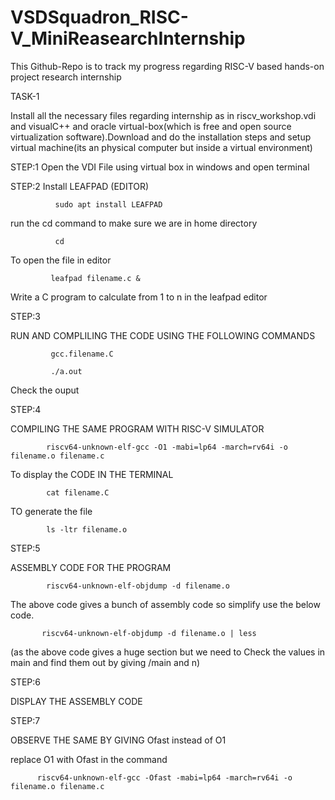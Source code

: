 # VSDSquadron_RISC-V_MiniReasearchInternship
This Github-Repo is to track my progress regarding RISC-V based hands-on project research internship 


TASK-1

Install all the necessary files regarding internship as in riscv_workshop.vdi and visualC++ and oracle virtual-box(which is free and open source virtualization software).Download and do the installation steps and setup virtual machine(its an physical computer but inside a virtual environment)

STEP:1
Open the VDI File using virtual box in windows and open terminal 

STEP:2
Install LEAFPAD (EDITOR)

              sudo apt install LEAFPAD

run the cd command to make sure we are in home directory 

              cd

To open the file in editor 

             leafpad filename.c &

Write a C program to calculate from 1 to n in the leafpad editor 

STEP:3

RUN AND COMPLILING THE CODE USING THE FOLLOWING COMMANDS

             gcc.filename.C

             ./a.out

Check the ouput


STEP:4

COMPILING THE SAME PROGRAM WITH RISC-V SIMULATOR 

            riscv64-unknown-elf-gcc -O1 -mabi=lp64 -march=rv64i -o filename.o filename.c

To display the CODE IN THE TERMINAL

            cat filename.C

TO generate the file

            ls -ltr filename.o

STEP:5

ASSEMBLY CODE FOR THE PROGRAM

            riscv64-unknown-elf-objdump -d filename.o 

The above code gives a bunch of assembly code so simplify use the below code.

           riscv64-unknown-elf-objdump -d filename.o | less

(as the above code gives a huge section but we need to Check the values in main and find them out by giving /main and n)

STEP:6

DISPLAY THE ASSEMBLY CODE 

STEP:7

OBSERVE THE SAME BY GIVING Ofast instead of O1

replace O1 with Ofast in the command

          riscv64-unknown-elf-gcc -Ofast -mabi=lp64 -march=rv64i -o filename.o filename.c









